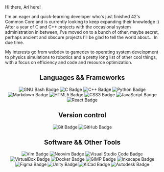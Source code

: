 Hi there, Ari here!

I'm an eager and quick-learning developer who's just finished 42's Common Core and is currently looking to keep expanding their knowledge :)  
After a year of C and C++ projects with the occasional system administration in between, I've moved on to a bunch of other, maybe secret, perhaps ancient and obscure projects I'll be glad to tell the world about... In due time.

My interests go from webdev to gamedev to operating system development to physics simulations to robotics and a pretty long list of other cool things, with a focus on efficiency and code and resource optimization.



<h2 align="center">
  Languages && Frameworks
</h2>
<div align="center">
  <img src="https://img.shields.io/badge/GNU%20Bash-4EAA25?logo=gnubash&logoColor=fff&style=flat-square" alt="GNU Bash Badge">
  <img src="https://img.shields.io/badge/C-A8B9CC?logo=c&logoColor=fff&style=flat-square" alt="C Badge">
  <img src="https://img.shields.io/badge/C%2B%2B-00599C?logo=cplusplus&logoColor=fff&style=flat-square" alt="C++ Badge">
  <img src="https://img.shields.io/badge/Python-3776AB?logo=python&logoColor=fff&style=flat-square" alt="Python Badge">
  <img src="https://img.shields.io/badge/Markdown-000?logo=markdown&logoColor=fff&style=flat-square" alt="Markdown Badge">
  <img src="https://img.shields.io/badge/HTML5-E34F26?logo=html5&logoColor=fff&style=flat-square" alt="HTML5 Badge">
  <img src="https://img.shields.io/badge/CSS3-1572B6?logo=css3&logoColor=fff&style=flat-square" alt="CSS3 Badge">
  <img src="https://img.shields.io/badge/JavaScript-F7DF1E?logo=javascript&logoColor=000&style=flat-square" alt="JavaScript Badge">
  <img src="https://img.shields.io/badge/React-61DAFB?logo=react&logoColor=000&style=flat-square" alt="React Badge">
</div>

<h2 align="center">
  Version control
</h2>
<div align="center">
  <img src="https://img.shields.io/badge/Git-F05032?logo=git&logoColor=fff&style=flat-square" alt="Git Badge">
  <img src="https://img.shields.io/badge/GitHub-181717?logo=github&logoColor=fff&style=flat-square" alt="GitHub Badge">
</div>

<h2 align="center">
  Software && Other Tools
</h2>
<div align="center">
  <img src="https://img.shields.io/badge/Vim-019733?logo=vim&logoColor=fff&style=flat-square" alt="Vim Badge">
  <img src="https://img.shields.io/badge/Neovim-57A143?logo=neovim&logoColor=fff&style=flat-square" alt="Neovim Badge">
  <img src="https://img.shields.io/badge/Visual%20Studio%20Code-007ACC?logo=visualstudiocode&logoColor=fff&style=flat-square" alt="Visual Studio Code Badge">
  <img src="https://img.shields.io/badge/VirtualBox-183A61?logo=virtualbox&logoColor=fff&style=flat-square" alt="VirtualBox Badge">
  <img src="https://img.shields.io/badge/Docker-2496ED?logo=docker&logoColor=fff&style=flat-square" alt="Docker Badge">
  <img src="https://img.shields.io/badge/GIMP-5C5543?logo=gimp&logoColor=fff&style=flat-square" alt="GIMP Badge">
  <img src="https://img.shields.io/badge/Inkscape-000?logo=inkscape&logoColor=fff&style=flat-square" alt="Inkscape Badge">
  <img src="https://img.shields.io/badge/Figma-F24E1E?logo=figma&logoColor=fff&style=flat-square" alt="Figma Badge">
  <img src="https://img.shields.io/badge/Unity-FFF?logo=unity&logoColor=000&style=flat-square" alt="Unity Badge">
  <img src="https://img.shields.io/badge/KiCad-314CB0?logo=kicad&logoColor=fff&style=flat-square" alt="KiCad Badge">
  <img src="https://img.shields.io/badge/Autodesk-000?logo=autodesk&logoColor=fff&style=flat-square" alt="Autodesk Badge">
</div>
